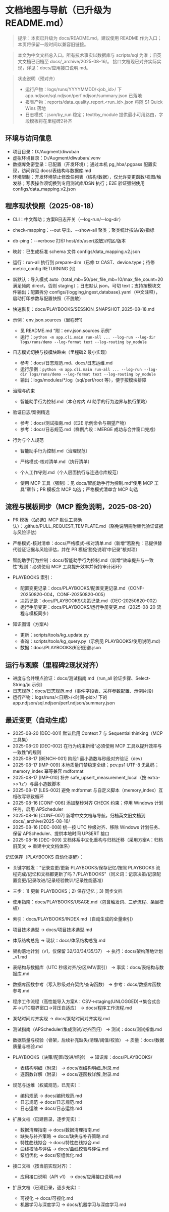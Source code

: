 # 文档地图与导航（已升级为 README.md）

> 提示：本页已升级为 docs/README.md，建议使用 README 作为入口；本页将保留一段时间以兼容旧链接。


> 本文为中文文档总入口。所有技术事实以数据库与 scripts/sql 为准；旧英文文档已归档至 docs/\_archive/2025-08-16/。
> 接口文档现已对齐实际实现，详见：docs/应用接口说明.md。

> 状态说明（预对齐）
>
> - 运行产物：logs/runs/YYYYMMDD/\<job_id>/ 下 app.ndjson/sql.ndjson/perf.ndjson/summary.json 已落地
> - 报表产物：reports/data_quality_report.\<run_id>.json 将随 S1 Quick Wins 落地
> - 日志模式：json/by_run 稳定；text/by_module 提供最小可用路由，字段模板将在里程碑2补齐

## 环境与访问信息

- 项目目录：D:/Augment/diwuban
- 虚拟环境目录：D:/Augment/diwuban/.venv
- 数据库免密登录：已配置（开发环境）；通过本机 pg_hba/.pgpass 配置实现，访问详见 docs/表结构与数据库.md
- 环境限制：开发环境禁止修改任何表（结构/数据），仅允许变更函数/视图/触发器；写表操作须切换到专用测试库/DSN 执行；E2E 验证强制使用 configs/data_mapping.v2.json

## 程序现状快照（2025-08-18）

- CLI：中文帮助；方案B日志开关（--log-run/--log-dir）

- check-mapping：--out 导出、--show-all 聚类；聚类统计按站/设/指标

- db-ping：--verbose 打印 host/db/user(脱敏)/时区/版本

- 映射：已生成标准 schema 文件 configs/data_mapping.v2.json

- 运行：run-all 执行到 prepare-dim（已修 tz CAST、device.type；待修 metric_config RETURNING 列）

- 新默认：导入模式 auto（total_mb=50/per_file_mb=10/max_file_count=20 满足倾向 direct，否则 staging）；日志默认 json，可切 text；支持按模块文件输出；配置拆分 configs/{logging,ingest,database}.yaml（中文注释），启动打印参数与配置快照（不脱敏）

- 快速恢复：docs/PLAYBOOKS/SESSION_SNAPSHOT_2025-08-18.md

- 示例：env.json.sources（里程碑1）

  - 见 README.md “附：env.json.sources 示例”
  - 运行：`python -m app.cli.main run-all ... --log-run --log-dir logs/runs/demo --log-format text --log-routing by_module`

- 日志模式切换与按模块路由（里程碑2 最小实现）

  - 参考：docs/日志规范.md、docs/日志运维.md
  - 运行示例：`python -m app.cli.main run-all ... --log-run --log-dir logs/runs/demo --log-format text --log-routing by_module`
  - 输出：logs/modules/\*.log（sql/perf/root 等），便于按模块排障

- 治理与约束

  - 智能助手行为控制.md（本仓库内 AI 助手的行为边界与执行策略）

- 验证日志/案例精选

  - 参考：docs/测试指南.md（E2E 示例命令与期望产物）
  - 参考：docs/日志规范.md（样例片段：MERGE 成功与合并窗口完成）

- 行为与个人规范

  - 智能助手行为控制.md（治理规范）

  - 严格模式-核对清单.md（执行清单）

  - 个人工作守则.md（个人层面执行与连通仓库规范）

  - 使用 MCP 工具（强制）：见 docs/智能助手行为控制.md“使用 MCP 工具”章节；PR 模板含 MCP 勾选；严格模式清单含 MCP 勾选

## 流程与模板同步（MCP 豁免说明，2025-08-20）

- PR 模板（【必选】MCP 默认工具确认）：.github/PULL_REQUEST_TEMPLATE.md（豁免说明需附替代验证证据与风险评估）

- 严格模式-核对清单：docs/严格模式-核对清单.md（新增“若豁免：已提供替代验证证据与风险评估，并在 PR 模板‘豁免说明’中记录”核对项）

- 智能助手行为控制：docs/智能助手行为控制.md（新增“效率提升与一致性”规则：必须使用 MCP 工具提升效率并保持审计闭环）

- PLAYBOOKS 索引：

  - 配置变更记录：docs/PLAYBOOKS/配置变更记录.md（CONF-20250820-004，CONF-20250820-005）
  - 决策记录：docs/PLAYBOOKS/决策记录.md（DEC-20250820-002）
  - 运行手册变更：docs/PLAYBOOKS/运行手册变更.md（2025-08-20 流程与模板同步）

- 知识图谱（方案A）

  - 更新：scripts/tools/kg_update.py
  - 查询：scripts/tools/kg_query.py（示例见 PLAYBOOKS/使用说明.md）
  - 数据：docs/PLAYBOOKS/知识图谱.json

## 运行与观察（里程碑2现状对齐）

- 进度与合并埋点验证：docs/测试指南.md（run_all 验证步骤、Select-String/jq 示例）
- 日志规范：docs/日志规范.md（事件字段表、采样参数配置、示例片段）
- 运行产物：logs/runs/\<日期>/\<时间-pid>/ 下的 app.ndjson/sql.ndjson/perf.ndjson/summary.json

## 最近变更（自动生成）

<!-- memory_index:BEGIN -->

- 2025-08-20 \[DEC-001\] 默认启用 Context 7 与 Sequential thinking（MCP 工具集）
- 2025-08-20 \[DEC-002\] 在行为约束新增“必须使用 MCP 工具以提升效率与一致性”的规则
- 2025-08-17 \[BENCH-001\] 阶段1 最小造数与秒级对齐验证（dev）
- 2025-08-17 \[IMP-009\] 本地质量门禁稳定全绿；pcv.ps1 UTF-8 无乱码；memory_index 幂等兼容 mdformat
- 2025-08-17 \[IMP-010\] 补齐 safe_upsert_measurement_local（按 extra->>'tz'）与最小造数脚本
- 2025-08-17 \[LES-002\] 避免 mdformat 与自定义脚本（memory_index）互相改写导致循环
- 2025-08-16 \[CONF-006\] 添加整秒对齐 CHECK 约束；停用 Windows 计划任务，启用 APScheduler
- 2025-08-16 \[CONF-007\] 新增中文文档与导航，归档英文旧文档到 docs/\_archive/2025-08-16/
- 2025-08-16 \[DEC-008\] 统一按 UTC 秒级对齐、移除 Windows 计划任务、保留 APScheduler、提供本地时间 UPSERT 接口
- 2025-08-16 \[DEC-009\] 文档体系中文化重构与归档迁移（采用方案A：归档旧英文 → 重建中文文档体系）

<!-- memory_index:END -->

记忆保存（PLAYBOOKS 自动化提醒）：

- 关键字触发："记录变更/更新 PLAYBOOKS/保存记忆/按照 PLAYBOOKS 流程完成/记忆和文档都更新了吗？/PLAYBOOKS"（同义词：记录决策/记录配置变更/记录改进/记录经验教训/记录性能基准）

- 三步：1) 更新 PLAYBOOKS；2) 保存记忆；3) 同步文档

- 使用指南：docs/PLAYBOOKS/USAGE.md（包含触发词、三步流程、条目模板）

- 索引：docs/PLAYBOOKS/INDEX.md（自动生成的全量索引）

- 项目技术选型 → docs/项目技术选型.md

- 体系结构总览 → 现状：docs/体系结构总览.md

- 架构落地计划（v1，仅保留 32/33/34/35/37） → 执行：docs/架构落地计划_v1.md

- 表结构与数据库（UTC 秒级对齐/分区/MV/索引） → 事实：docs/表结构与数据库.md

- 数据库函数参考（写入秒级对齐契约/查询函数） → 参考：docs/数据库函数参考.md

- 程序工作流程（高性能导入方案A：CSV→staging(UNLOGGED)→集合式合并→UTC周界窗口→背压自适应） → docs/程序工作流程.md

- 泵站时间对齐实现 → docs/泵站时间对齐实现.md

- 测试指南（APScheduler/集成测试/对齐回归） → 测试：docs/测试指南.md

- 数据质量与校验（骨架，后续补充缺失/清理/阈值/校验） → 质量：docs/数据质量与校验.md

- PLAYBOOKS（决策/配置/改进/经验） → 知识库：docs/PLAYBOOKS/

  - 表结构明细（附录） → docs/表结构明细_附录.md
  - 逐函数详解（附录） → docs/逐函数详解_附录.md

- 规范与运维（权威规范，已充实）：

  - 编码规范 → docs/编码规范.md
  - 日志规范 → docs/日志规范.md
  - 日志运维 → docs/日志运维.md

- 扩展文档（已建目录，逐步充实）：

  - 数据清理指南 → docs/数据清理指南.md
  - 缺失与补齐策略 → docs/缺失与补齐策略.md
  - 特性曲线拟合 → docs/特性曲线拟合.md
  - 曲线校验与评估 → docs/曲线校验与评估.md
  - 泵组优化 → docs/泵组优化.md

- 接口文档（按当前实现对齐）：
  - 应用接口说明（API v1） → docs/应用接口说明.md

- 扩展文档（已建目录，逐步充实）：
  - 可视化 → docs/可视化.md
  - 机器学习与深度学习 → docs/机器学习与深度学习.md
